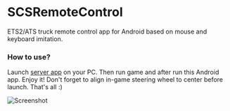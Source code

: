# SCSRemoteControl
ETS2/ATS truck remote control app for Android based on mouse and keyboard imitation.
### How to use?
Launch [server app](https://github.com/alexChurkin/SCSRemoteControlServer) on your PC. Then run game and after run this Android app. Enjoy it! Don't forget to align in-game steering wheel to center before launch. That's all :)

![Screenshot](https://github.com/alexChurkin/SCSRemoteControlServer/raw/master/Screenshot.png)
